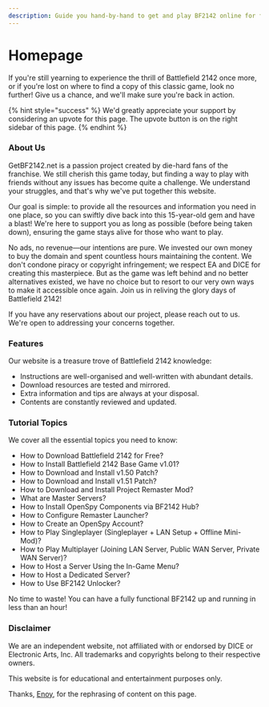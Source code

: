 ```yaml
---
description: Guide you hand-by-hand to get and play BF2142 online for free!
---
```


# Homepage

If you're still yearning to experience the thrill of Battlefield 2142 once more, or if you're lost on where to find a copy of this classic game, look no further! Give us a chance, and we'll make sure you're back in action.

{% hint style="success" %}
We'd greatly appreciate your support by considering an upvote for this page. The upvote button is on the right sidebar of this page.
{% endhint %}

### About Us

GetBF2142.net is a passion project created by die-hard fans of the franchise. We still cherish this game today, but finding a way to play with friends without any issues has become quite a challenge. We understand your struggles, and that's why we've put together this website.

Our goal is simple: to provide all the resources and information you need in one place, so you can swiftly dive back into this 15-year-old gem and have a blast! We're here to support you as long as possible (before being taken down), ensuring the game stays alive for those who want to play.

No ads, no revenue—our intentions are pure. We invested our own money to buy the domain and spent countless hours maintaining the content. We don't condone piracy or copyright infringement; we respect EA and DICE for creating this masterpiece. But as the game was left behind and no better alternatives existed, we have no choice but to resort to our very own ways to make it accessible once again. Join us in reliving the glory days of Battlefield 2142!

If you have any reservations about our project, please reach out to us. We're open to addressing your concerns together.

### Features

Our website is a treasure trove of Battlefield 2142 knowledge:

* Instructions are well-organised and well-written with abundant details.
* Download resources are tested and mirrored.
* Extra information and tips are always at your disposal.
* Contents are constantly reviewed and updated.

### Tutorial Topics

We cover all the essential topics you need to know:

* How to Download Battlefield 2142 for Free?
* How to Install Battlefield 2142 Base Game v1.01?
* How to Download and Install v1.50 Patch?
* How to Download and Install v1.51 Patch?
* How to Download and Install Project Remaster Mod?
* What are Master Servers?&#x20;
* How to Install OpenSpy Components via BF2142 Hub?
* How to Configure Remaster Launcher?
* How to Create an OpenSpy Account?
* How to Play Singleplayer (Singleplayer + LAN Setup + Offline Mini-Mod)?
* How to Play Multiplayer (Joining LAN Server, Public WAN Server, Private WAN Server)?
* How to Host a Server Using the In-Game Menu?
* How to Host a Dedicated Server?
* How to Use BF2142 Unlocker?

No time to waste! You can have a fully functional BF2142 up and running in less than an hour!

### Disclaimer

We are an independent website, not affiliated with or endorsed by DICE or Electronic Arts, Inc. All trademarks and copyrights belong to their respective owners.&#x20;

This website is for educational and entertainment purposes only.

Thanks, [Enoy](https://gamefaqs.gamespot.com/boards/937913-battlefield-2142-northern-strike/80527949), for the rephrasing of content on this page.
